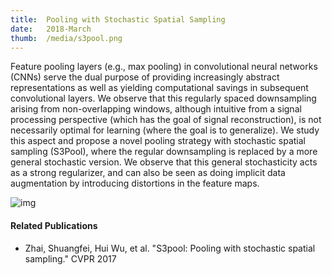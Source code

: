 ```yaml
---
title:  Pooling with Stochastic Spatial Sampling
date:   2018-March
thumb:  /media/s3pool.png
---
```


Feature pooling layers (e.g., max pooling) in convolutional
neural networks (CNNs) serve the dual purpose
of providing increasingly abstract representations as well
as yielding computational savings in subsequent convolutional
layers. We observe that this regularly spaced
downsampling arising from non-overlapping windows,
although intuitive from a signal processing perspective
(which has the goal of signal reconstruction), is not necessarily
optimal for learning (where the goal is to generalize).
We study this aspect and propose a novel pooling
strategy with stochastic spatial sampling (S3Pool), where
the regular downsampling is replaced by a more general
stochastic version. We observe that this general stochasticity
acts as a strong regularizer, and can also be seen as
doing implicit data augmentation by introducing distortions
in the feature maps. 

<!--more-->

<img alt="img" src="{{site.baseurl}}/media/s3pool.png">

#### Related Publications

* Zhai, Shuangfei, Hui Wu, et al. "S3pool: Pooling with stochastic spatial sampling." CVPR 2017
